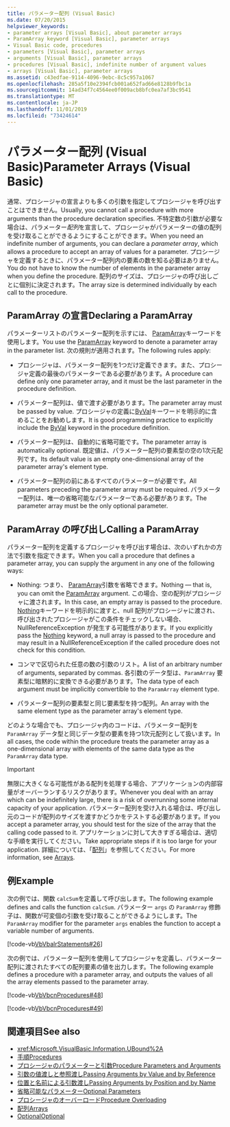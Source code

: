 ```yaml
---
title: パラメーター配列 (Visual Basic)
ms.date: 07/20/2015
helpviewer_keywords:
- parameter arrays [Visual Basic], about parameter arrays
- ParamArray keyword [Visual Basic], parameter arrays
- Visual Basic code, procedures
- parameters [Visual Basic], parameter arrays
- arguments [Visual Basic], parameter arrays
- procedures [Visual Basic], indefinite number of argument values
- arrays [Visual Basic], parameter arrays
ms.assetid: c43edfae-9114-4096-9ebc-8c5c957a1067
ms.openlocfilehash: 285a5f10e2394fcb001a652fad66e8128b9fbc1a
ms.sourcegitcommit: 14ad34f7c4564ee0f009acb8bfc0ea7af3bc9541
ms.translationtype: MT
ms.contentlocale: ja-JP
ms.lasthandoff: 11/01/2019
ms.locfileid: "73424614"
---
```

# <a name="parameter-arrays-visual-basic"></a><span data-ttu-id="45383-102">パラメーター配列 (Visual Basic)</span><span class="sxs-lookup"><span data-stu-id="45383-102">Parameter Arrays (Visual Basic)</span></span>
<span data-ttu-id="45383-103">通常、プロシージャの宣言よりも多くの引数を指定してプロシージャを呼び出すことはできません。</span><span class="sxs-lookup"><span data-stu-id="45383-103">Usually, you cannot call a procedure with more arguments than the procedure declaration specifies.</span></span> <span data-ttu-id="45383-104">不特定数の引数が必要な場合は、パラメーター*配列*を宣言して、プロシージャがパラメーターの値の配列を受け取ることができるようにすることができます。</span><span class="sxs-lookup"><span data-stu-id="45383-104">When you need an indefinite number of arguments, you can declare a *parameter array*, which allows a procedure to accept an array of values for a parameter.</span></span> <span data-ttu-id="45383-105">プロシージャを定義するときに、パラメーター配列内の要素の数を知る必要はありません。</span><span class="sxs-lookup"><span data-stu-id="45383-105">You do not have to know the number of elements in the parameter array when you define the procedure.</span></span> <span data-ttu-id="45383-106">配列のサイズは、プロシージャの呼び出しごとに個別に決定されます。</span><span class="sxs-lookup"><span data-stu-id="45383-106">The array size is determined individually by each call to the procedure.</span></span>  
  
## <a name="declaring-a-paramarray"></a><span data-ttu-id="45383-107">ParamArray の宣言</span><span class="sxs-lookup"><span data-stu-id="45383-107">Declaring a ParamArray</span></span>  
 <span data-ttu-id="45383-108">パラメーターリストのパラメーター配列を示すには、 [ParamArray](../../../../visual-basic/language-reference/modifiers/paramarray.md)キーワードを使用します。</span><span class="sxs-lookup"><span data-stu-id="45383-108">You use the [ParamArray](../../../../visual-basic/language-reference/modifiers/paramarray.md) keyword to denote a parameter array in the parameter list.</span></span> <span data-ttu-id="45383-109">次の規則が適用されます。</span><span class="sxs-lookup"><span data-stu-id="45383-109">The following rules apply:</span></span>  
  
- <span data-ttu-id="45383-110">プロシージャは、パラメーター配列を1つだけ定義できます。また、プロシージャ定義の最後のパラメーターである必要があります。</span><span class="sxs-lookup"><span data-stu-id="45383-110">A procedure can define only one parameter array, and it must be the last parameter in the procedure definition.</span></span>  
  
- <span data-ttu-id="45383-111">パラメーター配列は、値で渡す必要があります。</span><span class="sxs-lookup"><span data-stu-id="45383-111">The parameter array must be passed by value.</span></span> <span data-ttu-id="45383-112">プロシージャの定義に[ByVal](../../../../visual-basic/language-reference/modifiers/byval.md)キーワードを明示的に含めることをお勧めします。</span><span class="sxs-lookup"><span data-stu-id="45383-112">It is good programming practice to explicitly include the [ByVal](../../../../visual-basic/language-reference/modifiers/byval.md) keyword in the procedure definition.</span></span>  
  
- <span data-ttu-id="45383-113">パラメーター配列は、自動的に省略可能です。</span><span class="sxs-lookup"><span data-stu-id="45383-113">The parameter array is automatically optional.</span></span> <span data-ttu-id="45383-114">既定値は、パラメーター配列の要素型の空の1次元配列です。</span><span class="sxs-lookup"><span data-stu-id="45383-114">Its default value is an empty one-dimensional array of the parameter array's element type.</span></span>  
  
- <span data-ttu-id="45383-115">パラメーター配列の前にあるすべてのパラメーターが必要です。</span><span class="sxs-lookup"><span data-stu-id="45383-115">All parameters preceding the parameter array must be required.</span></span> <span data-ttu-id="45383-116">パラメーター配列は、唯一の省略可能なパラメーターである必要があります。</span><span class="sxs-lookup"><span data-stu-id="45383-116">The parameter array must be the only optional parameter.</span></span>  
  
## <a name="calling-a-paramarray"></a><span data-ttu-id="45383-117">ParamArray の呼び出し</span><span class="sxs-lookup"><span data-stu-id="45383-117">Calling a ParamArray</span></span>  
 <span data-ttu-id="45383-118">パラメーター配列を定義するプロシージャを呼び出す場合は、次のいずれかの方法で引数を指定できます。</span><span class="sxs-lookup"><span data-stu-id="45383-118">When you call a procedure that defines a parameter array, you can supply the argument in any one of the following ways:</span></span>  
  
- <span data-ttu-id="45383-119">Nothing: つまり、 [ParamArray](../../../../visual-basic/language-reference/modifiers/paramarray.md)引数を省略できます。</span><span class="sxs-lookup"><span data-stu-id="45383-119">Nothing — that is, you can omit the [ParamArray](../../../../visual-basic/language-reference/modifiers/paramarray.md) argument.</span></span> <span data-ttu-id="45383-120">この場合、空の配列がプロシージャに渡されます。</span><span class="sxs-lookup"><span data-stu-id="45383-120">In this case, an empty array is passed to the procedure.</span></span> <span data-ttu-id="45383-121">[Nothing](../../../../visual-basic/language-reference/nothing.md)キーワードを明示的に渡すと、null 配列がプロシージャに渡され、呼び出されたプロシージャがこの条件をチェックしない場合、NullReferenceException が発生する可能性があります。</span><span class="sxs-lookup"><span data-stu-id="45383-121">If you explicitly pass the [Nothing](../../../../visual-basic/language-reference/nothing.md) keyword, a null array is passed to the procedure and may result in a NullReferenceException if the called procedure does not check for this condition.</span></span>
  
- <span data-ttu-id="45383-122">コンマで区切られた任意の数の引数のリスト。</span><span class="sxs-lookup"><span data-stu-id="45383-122">A list of an arbitrary number of arguments, separated by commas.</span></span> <span data-ttu-id="45383-123">各引数のデータ型は、`ParamArray` 要素型に暗黙的に変換できる必要があります。</span><span class="sxs-lookup"><span data-stu-id="45383-123">The data type of each argument must be implicitly convertible to the `ParamArray` element type.</span></span>  
  
- <span data-ttu-id="45383-124">パラメーター配列の要素型と同じ要素型を持つ配列。</span><span class="sxs-lookup"><span data-stu-id="45383-124">An array with the same element type as the parameter array's element type.</span></span>  
  
 <span data-ttu-id="45383-125">どのような場合でも、プロシージャ内のコードは、パラメーター配列を `ParamArray` データ型と同じデータ型の要素を持つ1次元配列として扱います。</span><span class="sxs-lookup"><span data-stu-id="45383-125">In all cases, the code within the procedure treats the parameter array as a one-dimensional array with elements of the same data type as the `ParamArray` data type.</span></span>  
  
> [!IMPORTANT]
> <span data-ttu-id="45383-126">無限に大きくなる可能性がある配列を処理する場合、アプリケーションの内部容量がオーバーランするリスクがあります。</span><span class="sxs-lookup"><span data-stu-id="45383-126">Whenever you deal with an array which can be indefinitely large, there is a risk of overrunning some internal capacity of your application.</span></span> <span data-ttu-id="45383-127">パラメーター配列を受け入れる場合は、呼び出し元のコードが配列のサイズを渡すかどうかをテストする必要があります。</span><span class="sxs-lookup"><span data-stu-id="45383-127">If you accept a parameter array, you should test for the size of the array that the calling code passed to it.</span></span> <span data-ttu-id="45383-128">アプリケーションに対して大きすぎる場合は、適切な手順を実行してください。</span><span class="sxs-lookup"><span data-stu-id="45383-128">Take appropriate steps if it is too large for your application.</span></span> <span data-ttu-id="45383-129">詳細については、「[配列](../../../../visual-basic/programming-guide/language-features/arrays/index.md)」を参照してください。</span><span class="sxs-lookup"><span data-stu-id="45383-129">For more information, see [Arrays](../../../../visual-basic/programming-guide/language-features/arrays/index.md).</span></span>  
  
## <a name="example"></a><span data-ttu-id="45383-130">例</span><span class="sxs-lookup"><span data-stu-id="45383-130">Example</span></span>  
 <span data-ttu-id="45383-131">次の例では、関数 `calcSum`を定義して呼び出します。</span><span class="sxs-lookup"><span data-stu-id="45383-131">The following example defines and calls the function `calcSum`.</span></span> <span data-ttu-id="45383-132">パラメーター `args` の `ParamArray` 修飾子は、関数が可変個の引数を受け取ることができるようにします。</span><span class="sxs-lookup"><span data-stu-id="45383-132">The `ParamArray` modifier for the parameter `args` enables the function to accept a variable number of arguments.</span></span>  
  
 [!code-vb[VbVbalrStatements#26](~/samples/snippets/visualbasic/VS_Snippets_VBCSharp/VbVbalrStatements/VB/Class1.vb#26)]  
  
 <span data-ttu-id="45383-133">次の例では、パラメーター配列を使用してプロシージャを定義し、パラメーター配列に渡されたすべての配列要素の値を出力します。</span><span class="sxs-lookup"><span data-stu-id="45383-133">The following example defines a procedure with a parameter array, and outputs the values of all the array elements passed to the parameter array.</span></span>  
  
 [!code-vb[VbVbcnProcedures#48](~/samples/snippets/visualbasic/VS_Snippets_VBCSharp/VbVbcnProcedures/VB/Class1.vb#48)]  
  
 [!code-vb[VbVbcnProcedures#49](~/samples/snippets/visualbasic/VS_Snippets_VBCSharp/VbVbcnProcedures/VB/Class1.vb#49)]  
  
## <a name="see-also"></a><span data-ttu-id="45383-134">関連項目</span><span class="sxs-lookup"><span data-stu-id="45383-134">See also</span></span>

- <xref:Microsoft.VisualBasic.Information.UBound%2A>
- [<span data-ttu-id="45383-135">手順</span><span class="sxs-lookup"><span data-stu-id="45383-135">Procedures</span></span>](./index.md)
- [<span data-ttu-id="45383-136">プロシージャのパラメーターと引数</span><span class="sxs-lookup"><span data-stu-id="45383-136">Procedure Parameters and Arguments</span></span>](./procedure-parameters-and-arguments.md)
- [<span data-ttu-id="45383-137">引数の値渡しと参照渡し</span><span class="sxs-lookup"><span data-stu-id="45383-137">Passing Arguments by Value and by Reference</span></span>](./passing-arguments-by-value-and-by-reference.md)
- [<span data-ttu-id="45383-138">位置と名前による引数渡し</span><span class="sxs-lookup"><span data-stu-id="45383-138">Passing Arguments by Position and by Name</span></span>](./passing-arguments-by-position-and-by-name.md)
- [<span data-ttu-id="45383-139">省略可能なパラメーター</span><span class="sxs-lookup"><span data-stu-id="45383-139">Optional Parameters</span></span>](./optional-parameters.md)
- [<span data-ttu-id="45383-140">プロシージャのオーバーロード</span><span class="sxs-lookup"><span data-stu-id="45383-140">Procedure Overloading</span></span>](./procedure-overloading.md)
- [<span data-ttu-id="45383-141">配列</span><span class="sxs-lookup"><span data-stu-id="45383-141">Arrays</span></span>](../../../../visual-basic/programming-guide/language-features/arrays/index.md)
- [<span data-ttu-id="45383-142">Optional</span><span class="sxs-lookup"><span data-stu-id="45383-142">Optional</span></span>](../../../../visual-basic/language-reference/modifiers/optional.md)
